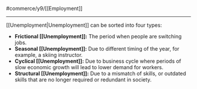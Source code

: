 #commerce/y9/[[Employment]] 

---
[[Unemployment|Unemployment]] can be sorted into four types:

- **Frictional [[Unemployment]]:** The period when people are switching jobs.
- **Seasonal [[Unemployment]]:** Due to different timing of the year, for example, a skiing instructor.
- **Cyclical [[Unemployment]]:** Due to business cycle where periods of slow economic growth will lead to lower demand for workers.
- **Structural [[Unemployment]]:** Due to a mismatch of skills, or outdated skills that are no longer required or redundant in society.